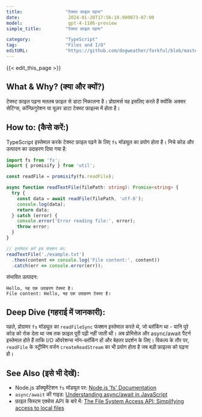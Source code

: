 ```yaml
---
title:                "टेक्स्ट फ़ाइल पढ़ना"
date:                  2024-01-20T17:56:10.900073-07:00
model:                 gpt-4-1106-preview
simple_title:         "टेक्स्ट फ़ाइल पढ़ना"

category:             "TypeScript"
tag:                  "Files and I/O"
editURL:              "https://github.com/dogweather/forkful/blob/master/content/hi/typescript/reading-a-text-file.md"
---
```


{{< edit_this_page >}}

## What & Why? (क्या और क्यों?)
टेक्स्ट फ़ाइल पढ़ना मतलब फ़ाइल से डाटा निकालना है। प्रोग्रामर्स यह इसलिए करते हैं क्योंकि अक्सर सेटिंग्स, कॉन्फ़िगुरेशन या यूज़र डाटा टेक्स्ट फ़ाइल्स में होता है।

## How to: (कैसे करें:)
TypeScript इस्तेमाल करके टेक्स्ट फ़ाइल पढ़ने के लिए `fs` मॉड्यूल का प्रयोग होता है। निचे कोड और उत्पादन का उदाहरण दिया गया है:

```typescript
import fs from 'fs';
import { promisify } from 'util';

const readFile = promisify(fs.readFile);

async function readTextFile(filePath: string): Promise<string> {
  try {
    const data = await readFile(filePath, 'utf-8');
    console.log(data);
    return data;
  } catch (error) {
    console.error('Error reading file:', error);
    throw error;
  }
}

// इस्तेमाल करें इस फंक्शन का:
readTextFile('./example.txt')
  .then(content => console.log('File content:', content))
  .catch(err => console.error(err));
```

संभावित उत्पादन:
```
Hello, यह एक उदाहरण टेक्स्ट है।
File content: Hello, यह एक उदाहरण टेक्स्ट है।
```

## Deep Dive (गहराई में जानकारी):
पहले, प्रोग्रामर `fs` मॉड्यूल का `readFileSync` फंक्शन इस्तेमाल करते थे, जो ब्लॉकिंग था - यानि पूरे कोड को रोक देता था जब तक फ़ाइल पूरी पढ़ी नहीं जाती थी। अब प्रोमिसेज़ और async/await पैटर्न इस्तेमाल होते हैं ताकि I/O ऑपरेशन्स नॉन-ब्लॉकिंग हों और बेहतर प्रदर्शन के लिए। विकल्प के तौर पर, `readFile` के स्ट्रीमिंग वर्जन `createReadStream` का भी प्रयोग होता है जब बड़ी फ़ाइल्स को पढ़ना हो।

## See Also (इसे भी देखें):
- Node.js डॉक्यूमेंटेशन `fs` मॉड्यूल पर: [Node.js 'fs' Documentation](https://nodejs.org/api/fs.html)
- `async/await` की गाइड: [Understanding async/await in JavaScript](https://javascript.info/async-await)
- फ़ाइल सिस्टम एक्सेस API के बारे में: [The File System Access API: Simplifying access to local files](https://web.dev/file-system-access/)

